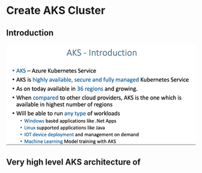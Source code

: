 # Create AKS Cluster
## Introduction
![](2022-11-21-14-41-59.png)
## Very high level AKS architecture of 